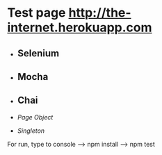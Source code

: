 # Test page http://the-internet.herokuapp.com

* ## Selenium

* ## Mocha

* ## Chai

* *Page Object*

* *Singleton*

For run, type to console --> npm install --> npm test